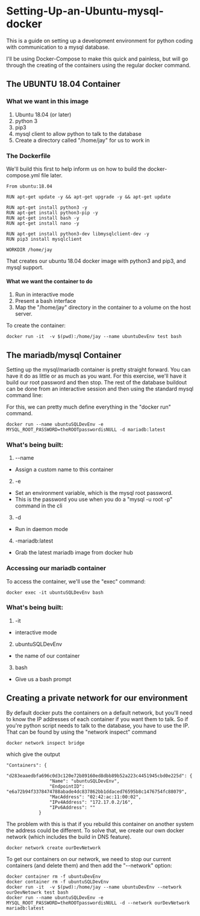 # Setting-Up-an-Ubuntu-mysql-docker

This is a guide on setting up a development environment for python coding with communication to a mysql database.

I'll be using Docker-Compose to make this quick and painless, but will go through the creating of the containers
using the regular docker command.

## The UBUNTU 18.04 Container

### What we want in this image

1. Ubuntu 18.04 (or later)
2. python 3
3. pip3
4. mysql client to allow python to talk to the database
5. Create a directory called "/home/jay" for us to work in


### The Dockerfile

We'll build this first to help inform us on how to build the docker-compose.yml file later.

```
From ubuntu:18.04

RUN apt-get update -y && apt-get upgrade -y && apt-get update

RUN apt-get install python3 -y
RUN apt-get install python3-pip -y
RUN apt-get install bash -y
RUN apt-get install nano -y

RUN apt-get install python3-dev libmysqlclient-dev -y
RUN pip3 install mysqlclient

WORKDIR /home/jay
```
That creates our ubuntu 18.04 docker image with python3 and pip3, and mysql support.

#### What we want the container to do

1. Run in interactive mode
2. Present a bash interface
3. Map the "/home/jay" directory in the container to a volume on the host server.

To create the container:
```
docker run -it  -v $(pwd):/home/jay --name ubuntuDevEnv test bash

```

## The mariadb/mysql Container

Setting up the mysql/mariadb container is pretty straight forward.   You can have it do as little or as
much as you want.  For this exercise, we'll have it build our root password and then stop.  The 
rest of the database buildout can be done from an interactive session and then using the standard
mysql command line:

For this, we can pretty much define everything in the "docker run" command.

```
docker run --name ubuntuSQLDevEnv -e MYSQL_ROOT_PASSWORD=theROOTpasswordisNULL -d mariadb:latest
```

### What's being built:

1. --name
  * Assign a custom name to this container
2. -e
  * Set an environment variable, which is the mysql root password.
   * This is the password you use when you do a "mysql -u root -p" command in the cli
3. -d
  * Run in daemon mode
4. -mariadb:latest
  * Grab the latest mariadb image from docker hub


### Accessing our mariadb container

To access the container, we'll use the "exec" command:

```
docker exec -it ubuntuSQLDevEnv bash
```

### What's being built:

1. -it
  * interactive mode
2. ubuntuSQLDevEnv
  * the name of our container
3. bash
  * Give us a bash prompt

## Creating a private network for our environment

By default docker puts the containers on a default network, but you'll need to know the IP addresses
of each container if you want them to talk.  So if you're python script needs to talk to the database, you
have to use the IP.  That can be found by using the "network inspect" command

```
docker network inspect bridge
```
which give the output
```
"Containers": {
            "d283eaaedbfa696c0d3c120e72b89160ed8dbb89b52a223c4451945cbd0e225d": {
                "Name": "ubuntuSQLDevEnv",
                "EndpointID": "e6a72b94f3378474788abade4dc837862bb1ddaced76595b8c1476754fc88079",
                "MacAddress": "02:42:ac:11:00:02",
                "IPv4Address": "172.17.0.2/16",
                "IPv6Address": ""
            }
```

The problem with this is that if you rebuild this container on another system the address could be different.
To solve that, we create our own docker network (which includes the build in DNS feature).

```
docker network create ourDevNetwork
```

To get our containers on our network, we need to stop our current containers (and delete them) and then add the "--network" option:

```
docker container rm -f ubuntuDevEnv
docker container rm -f ubuntuSQLDevEnv
docker run -it  -v $(pwd):/home/jay --name ubuntuDevEnv --network ourDevNetowrk test bash
docker run --name ubuntuSQLDevEnv -e MYSQL_ROOT_PASSWORD=theROOTpasswordisNULL -d --network ourDevNetwork mariadb:latest
```
